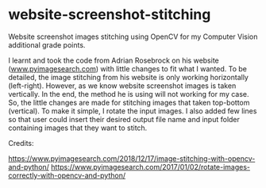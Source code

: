 # website-screenshot-stitching
Website screenshot images stitching using OpenCV for my Computer Vision additional grade points.

I learnt and took the code from Adrian Rosebrock on his website (www.pyimagesearch.com) with little changes to fit what I wanted. 
To be detailed, the image stitching from his website is only working horizontally (left-right). However, as we know website screenshot images is taken vertically. In the end, the method he is using will not working for my case. 
So, the little changes are made for stitching images that taken top-bottom (vertical). To make it simple, I rotate the input images. I also added few lines so that user could insert their desired output file name and input folder containing images that they want to stitch.

Credits:

https://www.pyimagesearch.com/2018/12/17/image-stitching-with-opencv-and-python/
https://www.pyimagesearch.com/2017/01/02/rotate-images-correctly-with-opencv-and-python/
